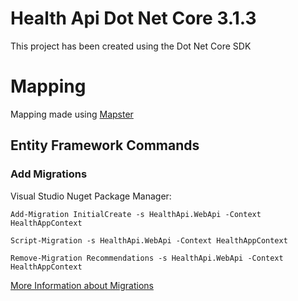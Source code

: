 # Health Api Dot Net Core 3.1.3

This project has been created using the Dot Net Core SDK

# Mapping

Mapping made using [Mapster](https://github.com/MapsterMapper/Mapster/wiki/Mappers)

## Entity Framework Commands

### Add Migrations

Visual Studio Nuget Package Manager:

```
Add-Migration InitialCreate -s HealthApi.WebApi -Context HealthAppContext
```

```
Script-Migration -s HealthApi.WebApi -Context HealthAppContext
```

```
Remove-Migration Recommendations -s HealthApi.WebApi -Context HealthAppContext
```

[More Information about Migrations](https://docs.microsoft.com/en-us/ef/core/managing-schemas/migrations/?tabs=dotnet-core-cli)

